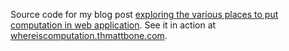 Source code for my blog post [exploring the various places to put
computation in web
application](http://thatmattbone.com/where-is-the-computation.html). See
it in action at
[whereiscomputation.thmattbone.com](http://whereisthecomputation.thatmattbone.com).